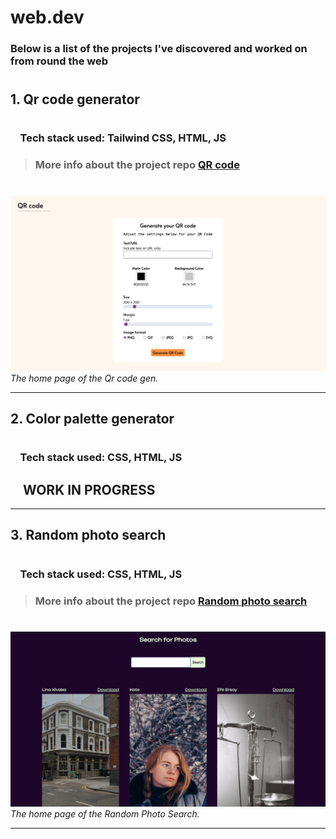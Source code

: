 # web.dev

### Below is a list of the projects I've discovered and worked on from round the web

#

## 1. Qr code generator

#

### &nbsp; &nbsp; Tech stack used: **Tailwind CSS, HTML, JS**

> ### More info about the project repo **[QR code](https://github.com/srujankarthik/webdev/tree/main/01-QR-code-gen)**

#

![QR code gen](/assets/images/01-qrcode-gen.png)
_The home page of the Qr code gen._

---

## 2. Color palette generator

#

### &nbsp; &nbsp; Tech stack used: **CSS, HTML, JS**

## &nbsp; &nbsp; WORK IN PROGRESS

---

## 3. Random photo search

#

### &nbsp; &nbsp; Tech stack used: **CSS, HTML, JS**

> ### More info about the project repo **[Random photo search](https://github.com/srujankarthik/webdev/tree/main/03-randomphoto-gen)**

#

![QR code gen](/assets/images/03-randomphoto-gen.png)
_The home page of the Random Photo Search._

---
